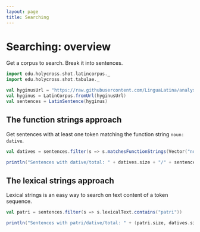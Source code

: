 ```yaml
---
layout: page
title: Searching
---
```



# Searching: overview

Get a corpus to search.  Break it into sentences.

```scala mdoc:silent
import edu.holycross.shot.latincorpus._
import edu.holycross.shot.tabulae._

val hyginusUrl = "https://raw.githubusercontent.com/LinguaLatina/analysis/master/data/hyginus/hyginus-latc.cex"
val hyginus = LatinCorpus.fromUrl(hyginusUrl)
val sentences = LatinSentence(hyginus)
```


## The function strings approach


Get sentences with at least one token matching the function string `noun: dative`.

```scala mdoc:silent
val datives = sentences.filter(s => s.matchesFunctionStrings(Vector("noun: dative")))
```
```scala mdoc
println("Sentences with dative/total: " + datives.size + "/" + sentences.size)
```


## The lexical strings approach

Lexical strings is an easy way to search on text content of a token sequence.

```scala mdoc:silent
val patri = sentences.filter(s => s.lexicalText.contains("patri"))
```
```scala mdoc
println("Sentences with patri/dative/total: " + (patri.size, datives.size, sentences.size).mkString("/"))
```
